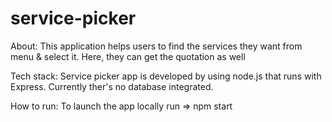 # service-picker

About:
This application helps users to find the services they want from menu &amp; select it. Here, they can get the quotation as well

Tech stack:
Service picker app is developed by using node.js that runs with Express. Currently ther's no database integrated.

How to run:
To launch the app locally run => npm start
<!-- to launch the app locally run => python -m http.server 8000 -->

